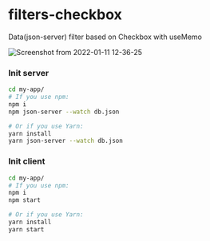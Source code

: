 # filters-checkbox
Data(json-server) filter based on Checkbox with useMemo

![Screenshot from 2022-01-11 12-36-25](https://user-images.githubusercontent.com/61491916/148917918-e8c6a01c-7d41-4624-89e1-6f35c2d3450a.png)  


### Init server  

```sh
cd my-app/
# If you use npm:
npm i  
npm json-server --watch db.json

# Or if you use Yarn:
yarn install
yarn json-server --watch db.json
```

### Init client 
```sh
cd my-app/
# If you use npm:
npm i
npm start

# Or if you use Yarn:
yarn install
yarn start
```

